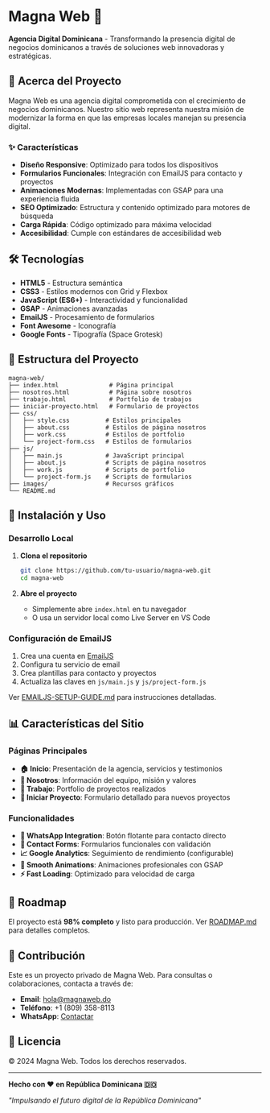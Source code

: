# Magna Web 🚀

**Agencia Digital Dominicana** - Transformando la presencia digital de negocios dominicanos a través de soluciones web innovadoras y estratégicas.

## 🌟 Acerca del Proyecto

Magna Web es una agencia digital comprometida con el crecimiento de negocios dominicanos. Nuestro sitio web representa nuestra misión de modernizar la forma en que las empresas locales manejan su presencia digital.

### ✨ Características

- **Diseño Responsive**: Optimizado para todos los dispositivos
- **Formularios Funcionales**: Integración con EmailJS para contacto y proyectos
- **Animaciones Modernas**: Implementadas con GSAP para una experiencia fluida
- **SEO Optimizado**: Estructura y contenido optimizado para motores de búsqueda
- **Carga Rápida**: Código optimizado para máxima velocidad
- **Accesibilidad**: Cumple con estándares de accesibilidad web

## 🛠️ Tecnologías

- **HTML5** - Estructura semántica
- **CSS3** - Estilos modernos con Grid y Flexbox
- **JavaScript (ES6+)** - Interactividad y funcionalidad
- **GSAP** - Animaciones avanzadas
- **EmailJS** - Procesamiento de formularios
- **Font Awesome** - Iconografía
- **Google Fonts** - Tipografía (Space Grotesk)

## 📁 Estructura del Proyecto

```
magna-web/
├── index.html              # Página principal
├── nosotros.html           # Página sobre nosotros
├── trabajo.html            # Portfolio de trabajos
├── iniciar-proyecto.html   # Formulario de proyectos
├── css/
│   ├── style.css          # Estilos principales
│   ├── about.css          # Estilos de página nosotros
│   ├── work.css           # Estilos de portfolio
│   └── project-form.css   # Estilos de formularios
├── js/
│   ├── main.js            # JavaScript principal
│   ├── about.js           # Scripts de página nosotros
│   ├── work.js            # Scripts de portfolio
│   └── project-form.js    # Scripts de formularios
├── images/                # Recursos gráficos
└── README.md
```

## 🚀 Instalación y Uso

### Desarrollo Local

1. **Clona el repositorio**
   ```bash
   git clone https://github.com/tu-usuario/magna-web.git
   cd magna-web
   ```

2. **Abre el proyecto**
   - Simplemente abre `index.html` en tu navegador
   - O usa un servidor local como Live Server en VS Code

### Configuración de EmailJS

1. Crea una cuenta en [EmailJS](https://www.emailjs.com/)
2. Configura tu servicio de email
3. Crea plantillas para contacto y proyectos
4. Actualiza las claves en `js/main.js` y `js/project-form.js`

Ver [EMAILJS-SETUP-GUIDE.md](EMAILJS-SETUP-GUIDE.md) para instrucciones detalladas.

## 📊 Características del Sitio

### Páginas Principales

- **🏠 Inicio**: Presentación de la agencia, servicios y testimonios
- **👥 Nosotros**: Información del equipo, misión y valores
- **💼 Trabajo**: Portfolio de proyectos realizados
- **🚀 Iniciar Proyecto**: Formulario detallado para nuevos proyectos

### Funcionalidades

- **📱 WhatsApp Integration**: Botón flotante para contacto directo
- **📧 Contact Forms**: Formularios funcionales con validación
- **📈 Google Analytics**: Seguimiento de rendimiento (configurable)
- **🎨 Smooth Animations**: Animaciones profesionales con GSAP
- **⚡ Fast Loading**: Optimizado para velocidad de carga

## 🎯 Roadmap

El proyecto está **98% completo** y listo para producción. Ver [ROADMAP.md](ROADMAP.md) para detalles completos.

## 🤝 Contribución

Este es un proyecto privado de Magna Web. Para consultas o colaboraciones, contacta a través de:

- **Email**: hola@magnaweb.do
- **Teléfono**: +1 (809) 358-8113
- **WhatsApp**: [Contactar](https://wa.me/18093588113)

## 📄 Licencia

© 2024 Magna Web. Todos los derechos reservados.

---

**Hecho con ❤️ en República Dominicana 🇩🇴**

*"Impulsando el futuro digital de la República Dominicana"* 